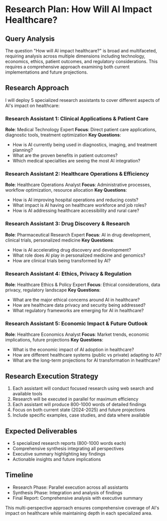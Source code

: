 # Research Plan: How Will AI Impact Healthcare?

## Query Analysis
The question "How will AI impact healthcare?" is broad and multifaceted, requiring analysis across multiple dimensions including technology, economics, ethics, patient outcomes, and regulatory considerations. This requires a comprehensive approach examining both current implementations and future projections.

## Research Approach
I will deploy 5 specialized research assistants to cover different aspects of AI's impact on healthcare:

### Research Assistant 1: Clinical Applications & Patient Care
**Role**: Medical Technology Expert
**Focus**: Direct patient care applications, diagnostic tools, treatment optimization
**Key Questions**:
- How is AI currently being used in diagnostics, imaging, and treatment planning?
- What are the proven benefits in patient outcomes?
- Which medical specialties are seeing the most AI integration?

### Research Assistant 2: Healthcare Operations & Efficiency
**Role**: Healthcare Operations Analyst
**Focus**: Administrative processes, workflow optimization, resource allocation
**Key Questions**:
- How is AI improving hospital operations and reducing costs?
- What impact is AI having on healthcare workforce and job roles?
- How is AI addressing healthcare accessibility and rural care?

### Research Assistant 3: Drug Discovery & Research
**Role**: Pharmaceutical Research Expert
**Focus**: AI in drug development, clinical trials, personalized medicine
**Key Questions**:
- How is AI accelerating drug discovery and development?
- What role does AI play in personalized medicine and genomics?
- How are clinical trials being transformed by AI?

### Research Assistant 4: Ethics, Privacy & Regulation
**Role**: Healthcare Ethics & Policy Expert
**Focus**: Ethical considerations, data privacy, regulatory landscape
**Key Questions**:
- What are the major ethical concerns around AI in healthcare?
- How are healthcare data privacy and security being addressed?
- What regulatory frameworks are emerging for AI in healthcare?

### Research Assistant 5: Economic Impact & Future Outlook
**Role**: Healthcare Economics Analyst
**Focus**: Market trends, economic implications, future projections
**Key Questions**:
- What is the economic impact of AI adoption in healthcare?
- How are different healthcare systems (public vs private) adapting to AI?
- What are the long-term projections for AI transformation in healthcare?

## Research Execution Strategy
1. Each assistant will conduct focused research using web search and available tools
2. Research will be executed in parallel for maximum efficiency
3. Each assistant will produce 800-1000 words of detailed findings
4. Focus on both current state (2024-2025) and future projections
5. Include specific examples, case studies, and data where available

## Expected Deliverables
- 5 specialized research reports (800-1000 words each)
- Comprehensive synthesis integrating all perspectives
- Executive summary highlighting key findings
- Actionable insights and future implications

## Timeline
- Research Phase: Parallel execution across all assistants
- Synthesis Phase: Integration and analysis of findings
- Final Report: Comprehensive analysis with executive summary

This multi-perspective approach ensures comprehensive coverage of AI's impact on healthcare while maintaining depth in each specialized area.